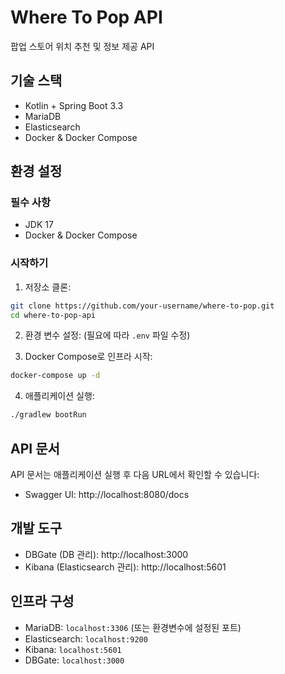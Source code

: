 # Where To Pop API

팝업 스토어 위치 추천 및 정보 제공 API

## 기술 스택

- Kotlin + Spring Boot 3.3
- MariaDB
- Elasticsearch
- Docker & Docker Compose

## 환경 설정

### 필수 사항

- JDK 17
- Docker & Docker Compose

### 시작하기

1. 저장소 클론:

```bash
git clone https://github.com/your-username/where-to-pop.git
cd where-to-pop-api
```

2. 환경 변수 설정:
   (필요에 따라 `.env` 파일 수정)

3. Docker Compose로 인프라 시작:

```bash
docker-compose up -d
```

4. 애플리케이션 실행:

```bash
./gradlew bootRun
```

## API 문서

API 문서는 애플리케이션 실행 후 다음 URL에서 확인할 수 있습니다:

- Swagger UI: http://localhost:8080/docs

## 개발 도구

- DBGate (DB 관리): http://localhost:3000
- Kibana (Elasticsearch 관리): http://localhost:5601

## 인프라 구성

- MariaDB: `localhost:3306` (또는 환경변수에 설정된 포트)
- Elasticsearch: `localhost:9200`
- Kibana: `localhost:5601`
- DBGate: `localhost:3000`
